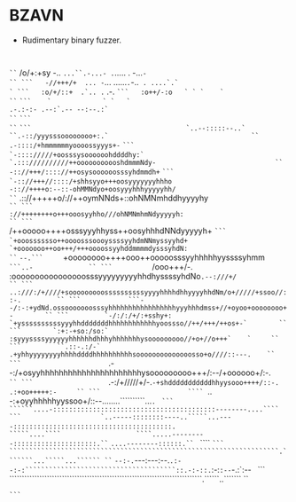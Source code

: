 # BZAVN

- Rudimentary binary fuzzer.


```
````````````````````````````````````````````````````````````````````````````````````````````````````
```                                                                                               ``
```   /o/+:+sy  -.. `...``.-...- .`..... . -...`-                                                 ``
```   -//+++/+  ... -`... ......`.`-..`` . ....`.`                                                 `
```   :o/+/::+  .`.. .`` .-.                                                                      ``
```   :o++/-:o   ` ` `    `                                                                       ``
```                                                                                               ``
```                                                                                               ``
```    `             ` `   `                                                                      ``
```   .-.:-:- .--:`.-- --:--.:`                                                                   ``
```                                                                                               ``
```                                                                                               ``
```                                                                                               ``
```                                                                                               ``
```                                       `..--:::::--..`                                         ``
```                                  ``.-::/yyysssoooooooo+:.`                                    ``
```                                `.-::::/+hmmmmmmyoooossyyys+-`                                 ``
```                              `-:::://///+oosssysoooooohddddhy:`                               ``
```                            `.::://////////++ooooooooooshdmmmNdy-                              ``
```                           `-:://+++/:::://++osysoooooosssyhdmmdh+`                            ``
```                          `-:://+++//::::/+shhsyyo+++oosyyyyyyyhhho                            ``
```                          -:://++++o:--::-ohMMNdyo+oosyyyhhhyyyyyhh/                           ``
```                         .:://+++++o/://++oymNNds+::ohNMNmhddhyyyyhy`                          ``
```                         ://++++++++o+++ooosyyhho///ohNMNmhmNdyyyyyh:                          ``
```                        `/++ooooo++++osssyyyhhyss++oosyhhhdNNdyyyyyh+                          ``
```                        `+ooosssssso++oooosssoooyssssyyhdmNNmyssyyhd+                          ``
```                        `+ooooooo++oo+++/+++oooossyyhddmmmmdysssyhdN:                          ``
```            `--.```     `+oooooooo++++ooo++ooooosssyyhhhhhyyssssyhmm`      ```..-              ``
```           `/ooo+++/-.` `:oooooooooooooooosssyyyyyyyyyhhdhyssssyhdNo````.--:///+/              ``
```             ..:///:/+////+sooooooooossssssssssyyyyhhhhdhhyyyyhhdNm/o+/////+ssoo//::-.         ``
```            ```--/:-:+ydNd.ossooooooosssyhhhhhhhhhhhhhhhhhyyyhhhdmss+//+oyoo+oooooooo+-        ``
```         `-/:/:/+/:+sshy+: `+yssssssssssyyyhhdddddddhhhhhhhhhhhhyoossso//++/+++/++os+-`        ``
```        `:+:-+so:/so:`       :syyyssssyyyyyyhhhhhhdhhhyhhhhhhhysooooooooo//+o+//o+++`    `     ``
```         ``.::-.:/-`          .+yhhyyyyyyyyhhhhddddhhhhhhhhhhsoooooooooooooosso+o////::---.    ``
```                      ````.--:/+osyyhhhhhhhhhhhhhhhhhhhhhhysooooooooo+++/:--/+oooooo+/:-.`     ``
```                    `.-:/+/////+/-.``-+shdddddddddddhhyysooo++++/::-.``      `.:+oo+++++:-     ``
```                      ```` `..`        `-:+oyyhhhhhyyssoo+/::--........``````````...`.`        ``
```                             ``````....-:::::::::::::::::::::::::::::::::::::::::--------....````
```                    `..-----::::::::----..`````...----::::::::::::::::::::::::::::::::::::::::.``
```                       `````....````                   ````.....---------:::::::::::::::::::::.``
```                                                                         ```....--------::::::.``
```                                                                                          ```` ``
```                                                                                               ``
``` ````````````````````````````````````````````````````````````````````.```````...`````...`````` ``
``` ``--:-.``---:---:--.`.:--:-:``````````````````````````````````````::.-:-::.`:-:`:--`-.:`:--`` ``
``` `````````````````````````````````````````````````````````````````````````````.``````..``````` ``
````````````````````````````````````````````````````````````````````````````````````````````````````
```
